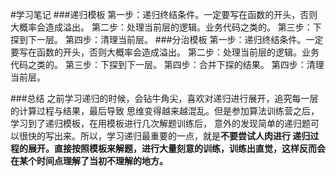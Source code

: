 #学习笔记
###递归模板
第一步：递归终结条件。一定要写在函数的开头，否则大概率会造成溢出。
第二步：处理当前层的逻辑。业务代码之类的。
第三步：下探到下一层。
第四步：清理当前层。
###分治模板
第一步：递归终结条件。一定要写在函数的开头，否则大概率会造成溢出。
第二步：处理当前层的逻辑。业务代码之类的。
第三步：下探到下一层。
第四步：合并下探的结果。
第四步：清理当前层。

###总结
之前学习递归的时候，会钻牛角尖，喜欢对递归进行展开，追究每一层的计算过程与结果，最后导致
思维变得越来越混乱。但是参加算法训练营之后，学习到了递归模板，在用模板进行几次解题训练后，
意外的发现简单的递归题可以很快的写出来。所以，学习递归最重要的一点，就是**不要尝试人肉进行
递归过程的展开<strong>**。直接按照模板来解题，进行大量刻意的训练，训练出直觉，这样反而会
在某个时间点理解了当初不理解的地方。
